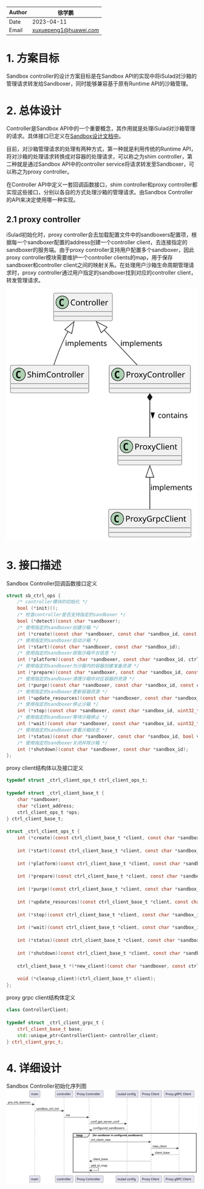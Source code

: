 |Author | 徐学鹏    |
|------ | ---------- |
| Date  | 2023-04-11 |
| Email | xuxuepeng1@huawei.com|

# 1. 方案目标
Sandbox controller的设计方案目标是在Sandbox API的实现中将iSulad对沙箱的管理请求转发给Sandboxer，同时能够兼容基于原有Runtime API的沙箱管理。

# 2. 总体设计
Controller是Sandbox API中的一个重要概念，其作用就是处理iSulad对沙箱管理的请求。具体接口已定义在[Sandbox设计文档中](sandbox_design_zh.md#33-sandbox-controller模块)。

目前，对沙箱管理请求的处理有两种方式，第一种就是利用传统的Runtime API，将对沙箱的处理请求转换成对容器的处理请求，可以称之为shim controller，第二种就是通过Sandbox API中的controller service将请求转发至Sandboxer，可以称之为proxy controller。

在Controller API中定义一套回调函数接口，shim controller和proxy controller都实现这些接口，分别以各自的方式处理沙箱的管理请求。由Sandbox Controller的API来决定使用哪一种实现。

## 2.1 proxy controller
iSulad初始化时，proxy controller会去加载配置文件中的sandboxers配置项，根据每一个sandboxer配置的address创建一个controller client，去连接指定的sandboxer的服务端。由于proxy controller支持用户配置多个sandboxer，因此proxy controller模块需要维护一个controller clients的map，用于保存sandboxer和controller client之间的映射关系。在处理用户沙箱生命周期管理请求时，proxy controller通过用户指定的sandboxer找到对应的controller client，转发管理请求。

![Controller类图](../../../images/Sandbox/sandbox_controller_class.svg)

# 3. 接口描述
Sandbox Controller回调函数接口定义

```c
struct sb_ctrl_ops {
    /* controller模块的初始化 */
    bool (*init)();
    /* 检查controller是否支持指定的sandboxer */
    bool (*detect)(const char *sandboxer);
    /* 使用指定的sandboxer创建沙箱 */
    int (*create)(const char *sandboxer, const char *sandbox_id, const ctrl_create_params_t *params);
    /* 使用指定的sandboxer启动沙箱 */
    int (*start)(const char *sandboxer, const char *sandbox_id);
    /* 使用指定的sandboxer获取沙箱平台信息 */
    int (*platform)(const char *sandboxer, const char *sandbox_id, ctrl_platform_response_t *response);
    /* 使用指定的sandboxer为沙箱内的容器创建准备资源 */
    int (*prepare)(const char *sandboxer, const char *sandbox_id, const ctrl_prepare_params_t *params, ctrl_prepare_response_t *response);
    /* 使用指定的sandboxer清理沙箱中对应容器的资源 */
    int (*purge)(const char *sandboxer, const char *sandbox_id, const ctrl_purge_params_t *params);
    /* 使用指定的sandboxer更新容器资源 */
    int (*update_resources)(const char *sandboxer, const char *sandbox_id, const ctrl_update_resources_params_t *params);
    /* 使用指定的sandboxer停止沙箱 */
    int (*stop)(const char *sandboxer, const char *sandbox_id, uint32_t timeout);
    /* 使用指定的sandboxer等待沙箱停止 */
    int (*wait)(const char *sandboxer, const char *sandbox_id, uint32_t *exit_status, uint64_t *exited_at);
    /* 使用指定的sandboxer查看沙箱状态 */
    int (*status)(const char *sandboxer, const char *sandbox_id, bool verbose, ctrl_status_response_t *response);
    /* 使用指定的sandboxer关闭并除沙箱 */
    int (*shutdown)(const char *sandboxer, const char *sandbox_id);
};
```

proxy client结构体以及接口定义
```c
typedef struct _ctrl_client_ops_t ctrl_client_ops_t;

typedef struct _ctrl_client_base_t {
    char *sandboxer;
    char *client_address;
    ctrl_client_ops_t *ops;
} ctrl_client_base_t;

struct _ctrl_client_ops_t {
    int (*create)(const ctrl_client_base_t *client, const char *sandbox_id, const ctrl_create_params_t *params);

    int (*start)(const ctrl_client_base_t *client, const char *sandbox_id);

    int (*platform)(const ctrl_client_base_t *client, const char *sandbox_id, ctrl_platform_response_t *response);

    int (*prepare)(const ctrl_client_base_t *client, const char *sandbox_id, const ctrl_prepare_params_t *params, ctrl_prepare_response_t *response);

    int (*purge)(const ctrl_client_base_t *client, const char *sandbox_id, const ctrl_purge_params_t *params);

    int (*update_resources)(const ctrl_client_base_t *client, const char *sandbox_id, const ctrl_update_resources_params_t *params);

    int (*stop)(const ctrl_client_base_t *client, const char *sandbox_id, uint32_t timeout);

    int (*wait)(const ctrl_client_base_t *client, const char *sandbox_id, uint32_t *exit_status, uint64_t *exited_at);

    int (*status)(const ctrl_client_base_t *client, const char *sandbox_id, bool verbose, ctrl_status_response_t *response);

    int (*shutdown)(const ctrl_client_base_t *client, const char *sandbox_id);

    ctrl_client_base_t *(*new_client)(const char *sandboxer, const ctrl_client_config_t *config);

    void (*cleanup_client)(ctrl_client_base_t* client);
};
```

proxy grpc client结构体定义
```c++
class ControllerClient;

typedef struct _ctrl_client_grpc_t {
    ctrl_client_base_t base;
    std::unique_ptr<ControllerClient> controller_client;
} ctrl_client_grpc_t;
```

# 4. 详细设计
Sandbox Controller初始化序列图
![Controller时序图](../../../images/Sandbox/sandbox_controller_sequence.svg)


